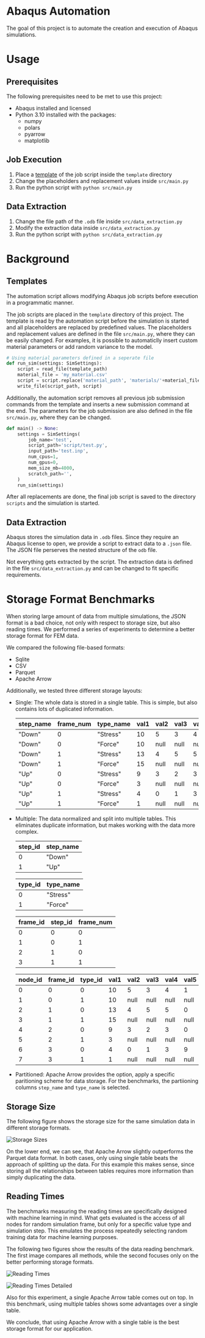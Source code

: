 # Abaqus Automation

The goal of this project is to automate the creation and execution of Abaqus simulations.

# Usage

## Prerequisites

The following prerequisites need to be met to use this project:
- Abaqus installed and licensed
- Python 3.10 installed with the packages:
    - numpy
    - polars
    - pyarrow
    - matplotlib

## Job Execution

1. Place a [template](#templates) of the job script inside the `template` directory
2. Change the placeholders and replacement values inside `src/main.py`
3. Run the python script with `python src/main.py` 

## Data Extraction

1. Change the file path of the `.odb` file inside `src/data_extraction.py`
2. Modify the extraction data inside `src/data_extraction.py`
3. Run the python script with `python src/data_extraction.py`

# Background

## Templates

The automation script allows modifying Abaqus job scripts before execution in a programmatic manner.

The job scripts are placed in the `template` directory of this project.
The template is read by the automation script before the simulation is started and all placeholders are replaced by predefined values.
The placeholders and replacement values are defined in the file `src/main.py`, where they can be easily changed.
For examples, it is possible to automaticlly insert custom material parameters or add random variance to the model.

```python
# Using material parameters defined in a seperate file
def run_sim(settings: SimSettings):
    script = read_file(template_path)
    material_file = 'my_material.csv'
    script = script.replace('material_path', 'materials/'+material_file)
    write_file(script_path, script)
```

Additionally, the automation script removes all previous job submission commands from the template and inserts a new submission command at the end.
The parameters for the job submission are also defined in the file `src/main.py`, where they can be changed.

```python
def main() -> None:
    settings = SimSettings(
        job_name='test',
        script_path='script/test.py',
        input_path='test.inp',
        num_cpus=1,
        num_gpus=0,
        mem_size_mb=4000,
        scratch_path='',
    )
    run_sim(settings)
```

After all replacements are done, the final job script is saved to the directory `scripts` and the simulation is started.

## Data Extraction

Abaqus stores the simulation data in `.odb` files.
Since they require an Abaqus license to open, we provide a script to extract data to a `.json` file.
The JSON file perserves the nested structure of the `odb` file.

Not everything gets extracted by the script.
The extraction data is defined in the file `src/data_extraction.py` and can be changed to fit specific requirements.

# Storage Format Benchmarks

When storing large amount of data from multiple simulations, the JSON format is a bad choice, not only with respect to storage size, but also reading times.
We performed a series of experiments to determine a better storage format for FEM data.

We compared the following file-based formats:
- Sqlite
- CSV
- Parquet
- Apache Arrow

Additionally, we tested three different storage layouts:
- Single: The whole data is stored in a single table. This is simple, but also contains lots of duplicated information.

    | step_name | frame_num | type_name | val1 | val2 | val3 | val4 | val5 | val6 |
    | --- | --- | --- | --- | --- | --- | --- | --- | --- |
    | "Down" | 0 | "Stress" | 10 | 5 | 3 | 4 | 1 | 0 |
    | "Down" | 0 | "Force" | 10 | null | null | null | null | null |
    | "Down" | 1 | "Stress" | 13 | 4 | 5 | 5 | 0 | 1 |
    | "Down" | 1 | "Force" | 15 | null | null | null | null | null |
    | "Up" | 0 | "Stress" | 9 | 3 | 2 | 3 | 0 | 0 |
    | "Up" | 0 | "Force" | 3 | null | null | null | null | null |
    | "Up" | 1 | "Stress" | 4 | 0 | 1 | 3 | 9 | 0 |
    | "Up" | 1 | "Force" | 1 | null | null | null | null | null |

- Multiple: The data normalized and split into multiple tables. This eliminates duplicate information, but makes working with the data more complex.

    | step_id | step_name |
    | --- | --- |
    | 0 | "Down" |
    | 1 | "Up" |

    | type_id | type_name |
    | --- | --- |
    | 0 | "Stress" |
    | 1 | "Force" |

    | frame_id | step_id | frame_num |
    | --- | --- | --- |
    | 0 | 0 | 0 |
    | 1 | 0 | 1 |
    | 2 | 1 | 0 |
    | 3 | 1 | 1 |

    | node_id | frame_id | type_id | val1 | val2 | val3 | val4 | val5 | val6 |
    | --- | --- | --- | --- | --- | --- | --- | --- | --- |
    | 0 | 0 | 0 | 10 | 5 | 3 | 4 | 1 | 0 |
    | 1 | 0 | 1 | 10 | null | null | null | null | null |
    | 2 | 1 | 0 | 13 | 4 | 5 | 5 | 0 | 1 |
    | 3 | 1 | 1 | 15 | null | null | null | null | null |
    | 4 | 2 | 0 | 9 | 3 | 2 | 3 | 0 | 0 |
    | 5 | 2 | 1 | 3 | null | null | null | null | null |
    | 6 | 3 | 0 | 4 | 0 | 1 | 3 | 9 | 0 |
    | 7 | 3 | 1 | 1 | null | null | null | null | null |

- Partitioned: Apache Arrow provides the option, apply a specific paritioning scheme for data storage. For the benchmarks, the partiioning columns `step_name` and `type_name` is selected.

## Storage Size

The following figure shows the storage size for the same simulation data in different storage formats.

![Storage Sizes](storage_sizes.png)

On the lower end, we can see, that Apache Arrow slightly outperforms the Parquet data format.
In both cases, only using single table beats the approach of splitting up the data.
For this example this makes sense, since storing all the relationships between tables requires more information than simply duplicating the data.

## Reading Times

The benchmarks measuring the reading times are specifically designed with machine learning in mind.
What gets evaluated is the access of all nodes for random simulation frame, but only for a specific value type and simulation step.
This emulates the process repeatedly selecting random training data for machine learning purposes.

The following two figures show the results of the data reading benchmark.
The first image compares all methods, while the second focuses only on the better performing storage formats.

![Reading Times](read_time.png)

![Reading Times Detailed](read_time_detailed.png)

Also for this experiment, a single Apache Arrow table comes out on top.
In this benchmark, using multiple tables shows some advantages over a single table.

We conclude, that using Apache Arrow with a single table is the best storage format for our application.
